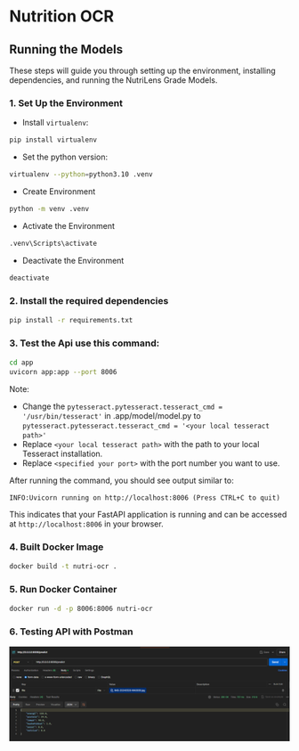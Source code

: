 # Nutrition OCR

## Running the Models

These steps will guide you through setting up the environment, installing dependencies, and running the NutriLens Grade Models.

### **1. Set Up the Environment**

* Install `virtualenv`:

```bash
pip install virtualenv
```
* Set the python version:
```bash
virtualenv --python=python3.10 .venv
```
* Create Environment
```bash
python -m venv .venv
```
* Activate the Environment
```bash
.venv\Scripts\activate
```
* Deactivate the Environment
```bash
deactivate
```


### **2. Install the required dependencies** 
```bash
pip install -r requirements.txt
```

### **3. Test the Api use this command:**

```bash
cd app
uvicorn app:app --port 8006 
```
Note:

* Change the `pytesseract.pytesseract.tesseract_cmd = '/usr/bin/tesseract'` in .app/model/model.py to `pytesseract.pytesseract.tesseract_cmd = '<your local tesseract path>'`
* Replace `<your local tesseract path>` with the path to your local Tesseract installation.
* Replace `<specified your port>` with the port number you want to use. 

After running the command, you should see output similar to:

```text
INFO:Uvicorn running on http://localhost:8006 (Press CTRL+C to quit)
```
This indicates that your FastAPI application is running and can be accessed at `http://localhost:8006` in your browser.

### **4. Built Docker Image**
```bash
docker build -t nutri-ocr .
```

### **5. Run Docker Container**
```bash
docker run -d -p 8006:8006 nutri-ocr
```

### **6. Testing API with Postman**
![Api Testing Example](./image_md/api_test.png)